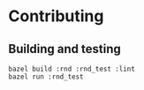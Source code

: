# Contributing

## Building and testing
``` shell
bazel build :rnd :rnd_test :lint
bazel run :rnd_test
```

